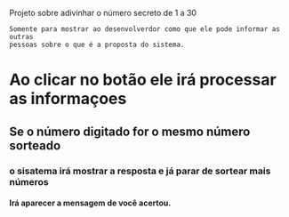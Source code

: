 Projeto sobre adivinhar o número secreto de 1 a 30 
~~~~~~
Somente para mostrar ao desenvolverdor como que ele pode informar as outras
pessoas sobre o que é a proposta do sistema.
~~~~~~
# Ao clicar no botão ele irá processar as informaçoes
## Se o número digitado for o mesmo número sorteado
### o sisatema irá mostrar a resposta e já parar de sortear mais números
#### Irá aparecer a mensagem de você acertou.
